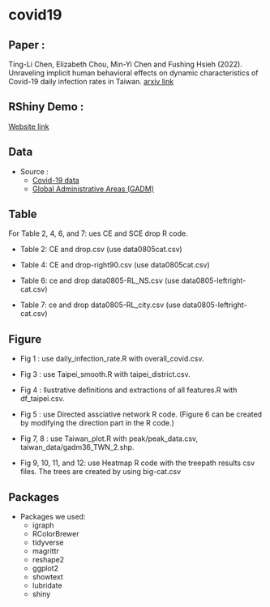 # covid19

## Paper :

Ting-Li Chen, Elizabeth Chou, Min-Yi Chen and Fushing Hsieh (2022). Unraveling implicit human behavioral effects on dynamic characteristics of Covid-19 daily infection rates in Taiwan.    [arxiv link](https://arxiv.org/abs/2211.10926)

## RShiny Demo :
[Website link](https://ccminyi.shinyapps.io/Covid_daily_infection_rate_in_TW/)

## Data
* Source :
	*  [Covid-19 data](https://covid-19.nchc.org.tw)
	*  [Global Administrative Areas (GADM)](https://gadm.org/download_country_v3.html)	

## Table
For Table 2, 4, 6, and 7: ues CE and SCE drop R code.

* Table 2: CE and drop.csv  (use data0805cat.csv)
  
* Table 4: CE and drop-right90.csv  (use data0805cat.csv)
  
* Table 6: ce and drop data0805-RL_NS.csv  (use data0805-leftright-cat.csv)
  
* Table 7: ce and drop data0805-RL_city.csv (use data0805-leftright-cat.csv)      

## Figure

* Fig 1 : use daily_infection_rate.R with overall_covid.csv.

* Fig 3 : use Taipei_smooth.R with taipei_district.csv.

* Fig 4 : llustrative definitions and extractions of all features.R with df_taipei.csv.

* Fig 5 : use Directed assciative network R code. (Figure 6 can be created by modifying the direction part in the R code.)

* Fig 7, 8 : use Taiwan_plot.R with peak/peak_data.csv, taiwan_data/gadm36_TWN_2.shp.

* Fig 9, 10, 11, and 12: use Heatmap R code with the treepath results csv files. The trees are created by using big-cat.csv 


## Packages
* Packages we used:
	* igraph
	* RColorBrewer
	* tidyverse
	* magrittr
	* reshape2
	* ggplot2
	* showtext
	* lubridate
	* shiny
